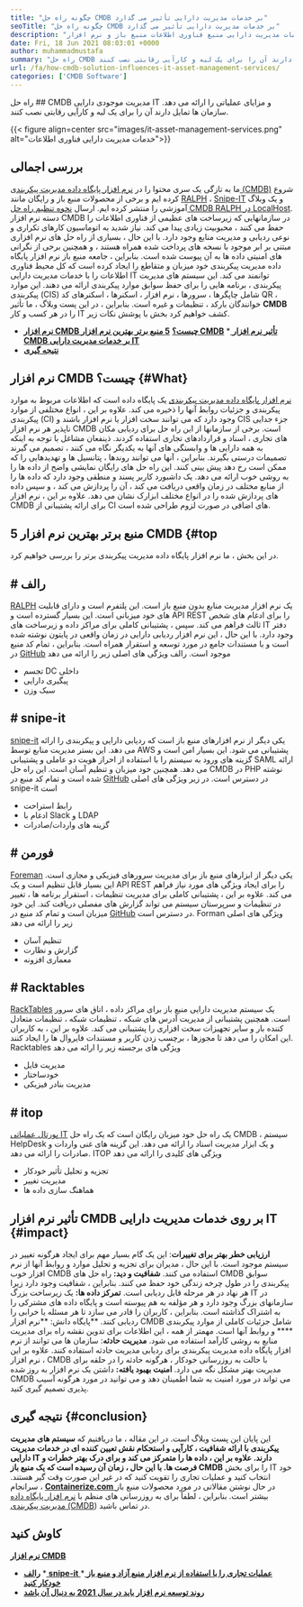 ```yaml
---
title: "چگونه راه حل CMDB بر خدمات مدیریت دارایی تأثیر می گذارد" 
seoTitle: "چگونه راه حل CMDB بر خدمات مدیریت دارایی تأثیر می گذارد" 
description: "برای یادگیری اهمیت خدمات مدیریت دارایی منبع فناوری اطلاعات منبع باز و نرم افزار CMDB رایگان در مدیریت موارد پیکربندی متعدد ، این پست وبلاگ را دنبال کنید." 
date: Fri, 18 Jun 2021 08:03:01 +0000
author: muhammadmustafa
summary: "راه حل CMDB مدیریت موجودی دارایی و مزایای عملیاتی را ارائه می دهد. سازمان ها تمایل دارند آن را برای یک لبه و کارآیی رقابتی نصب کنند." 
url: /fa/how-cmdb-solution-influences-it-asset-management-services/
categories: ['CMDB Software']
---
```


راه حل ## CMDB مدیریت موجودی دارایی IT و مزایای عملیاتی را ارائه می دهد. سازمان ها تمایل دارند آن را برای یک لبه و کارآیی رقابتی نصب کنند.

{{< figure align=center src="images/it-asset-management-services.png" alt="خدمات مدیریت دارایی فناوری اطلاعات">}}


## **بررسی اجمالی**
ما به تازگی یک سری محتوا را در [نرم افزار پایگاه داده مدیریت پیکربندی (CMDB)][1] شروع کرده ایم و برخی از محصولات منبع باز و رایگان مانند [RALPH][2] ، [Snipe-IT][3] و یک وبلاگ آموزشی را منتشر کرده ایم. ارسال [نحوه تنظیم راه حل CMDB RALPH در LocalHost][4]. دسته نرم افزار CMDB در سازمانهایی که زیرساخت های عظیمی از فناوری اطلاعات را حفظ می کنند ، محبوبیت زیادی پیدا می کند. نیاز شدید به اتوماسیون کارهای تکراری و نوعی ردیابی و مدیریت منابع وجود دارد. با این حال ، بسیاری از راه حل های نرم افزاری مبتنی بر ابر موجود با نسخه های پرداخت شده همراه هستند ، و همچنین برخی از نگرانی های امنیتی داده ها به آن پیوست شده است. بنابراین ، جامعه منبع باز نرم افزار پایگاه داده مدیریت پیکربندی خود میزبان و متقاطع را ایجاد کرده است که کل محیط فناوری اطلاعات را با خدمات مدیریت دارایی IT توانمند می کند.
این سیستم های مدیریت پیکربندی ، برنامه هایی را برای حفظ سوابق موارد پیکربندی ارائه می دهند. این موارد پیکربندی (CIS) شامل چاپگرها ، سرورها ، نرم افزار ، اسکنرها ، اسکنرهای کد QR ، خوانندگان بارکد ، تنظیمات و غیره است. بنابراین ، در این پست وبلاگ ، ما تأثیر  **CMDB**  را در هر کسب و کار IT کشف خواهیم کرد بخش با پوشش نکات زیر.
  * **[نرم افزار CMDB چیست؟][5]**
   **[5 منبع برتر بهترین نرم افزار CMDB][6]** 
  *[ **تأثیر نرم افزار CMDB بر خدمات مدیریت دارایی IT** ][7]
  * **[نتیجه گیری][8]**

##  **نرم افزار CMDB چیست؟** {#What}
[نرم افزار پایگاه داده مدیریت پیکربندی][1] یک پایگاه داده است که اطلاعات مربوط به موارد پیکربندی و جزئیات روابط آنها را ذخیره می کند. علاوه بر این ، انواع مختلفی از موارد پیکربندی (CI) وجود دارد که می توانند سخت افزار یا نرم افزار باشند و CIS جزء جدایی ناپذیر هر نرم افزار CMDB است. برخی از سازمانها از این راه حل برای ردیابی مکان های تجاری ، اسناد و قراردادهای تجاری استفاده کردند. ذینفعان مشاغل با توجه به اینکه به همه دارایی ها و وابستگی های آنها به یکدیگر نگاه می کنند ، تصمیم می گیرند تصمیمات درستی بگیرند. بنابراین ، آنها می توانند روندها ، پتانسیل ها و تهدیدهایی را که ممکن است رخ دهد پیش بینی کنند. این راه حل های رایگان نمایشی واضح از داده ها را به روشی خوب ارائه می دهد. یک داشبورد کاربر پسند و منطقی وجود دارد که داده ها را از منابع مختلف در زمان واقعی دریافت می کند ، آن را پردازش می کند ، و سپس داده های پردازش شده را در انواع مختلف ابزارک نشان می دهد. علاوه بر این ، نرم افزار CMDB برای ارائه پشتیبانی از CI های اضافی در صورت لزوم طراحی شده است.

##  **5 منبع برتر بهترین نرم افزار CMDB** {#top
در این بخش ، ما نرم افزار پایگاه داده مدیریت پیکربندی برتر را بررسی خواهیم کرد.

## # رالف
[RALPH][2] یک نرم افزار مدیریت منابع بدون منبع باز است. این پلتفرم است و دارای قابلیت های خود میزبانی است. این بسیار گسترده است و API REST را برای ادغام های شخص ثالث فراهم می کند. سپس ، پشتیبانی کاملی برای مراکز داده و زیرساخت های IT دفتر وجود دارد. با این حال ، این نرم افزار ردیابی دارایی در زمان واقعی در پایتون نوشته شده است و با مستندات جامع در مورد توسعه و استقرار همراه است. بنابراین ، تمام کد منبع در [GitHub][9] موجود است.
رالف ویژگی های اصلی زیر را ارائه می دهد
  * تجسم DC داخلی
  * پیگیری دارایی
  * سبک وزن

## # snipe-it
[snipe-it][3] یکی دیگر از نرم افزارهای منبع باز است که ردیابی دارایی و پیکربندی را ارائه می دهد. این بستر مدیریت منابع توسط AWS پشتیبانی می شود. این بسیار امن است و گزینه های ورود به سیستم را با استفاده از احراز هویت دو عاملی و پشتیبانی SAML ارائه می دهد. همچنین خود میزبان و تنظیم آسان است. این راه حل CMDB در PHP نوشته شده است و تمام کد منبع در [GitHub][10] در دسترس است.
در زیر ویژگی های اصلی snipe-it است
  * رابط استراحت
  * ادغام با Slack و LDAP
  * گزینه های واردات/صادرات

## # فورمن
[Foreman][11] یکی دیگر از ابزارهای منبع باز برای مدیریت سرورهای فیزیکی و مجازی است. این بسیار قابل تنظیم است و یک API REST را برای ایجاد ویژگی های مورد نیاز فراهم می کند. علاوه بر این ، پشتیبانی کاملی برای مدیریت تنظیمات ، استقرار برنامه ها ، تغییر در تنظیمات و سرپرستان سیستم می تواند گزارش های مفصلی دریافت کند. این خود میزبان است و تمام کد منبع در [GitHub][12] در دسترس است.
Forman ویژگی های اصلی زیر را ارائه می دهد
  * تنظیم آسان
  * گزارش و نظارت
  * معماری افزونه

## # Racktables
[RackTables][13] یک سیستم مدیریت دارایی منبع باز برای مراکز داده ، اتاق های سرور است. همچنین پشتیبانی از مدیریت آدرس های شبکه ، تنظیمات شبکه ، تنظیمات متعادل کننده بار و سایر تجهیزات سخت افزاری را پشتیبانی می کند. علاوه بر این ، به کاربران این امکان را می دهد تا مجوزها ، برچسب زدن کاربر و مستندات فایروال ها را ایجاد کنند.
Racktables ویژگی های برجسته زیر را ارائه می دهد
  * مدیریت فایل
  * خودساختار
  * مدیریت بنادر فیزیکی

## # itop
[پورتال عملیاتی IT][14] یک راه حل خود میزبان رایگان است که یک راه حل CMDB ، سیستم HelpDesk و یک ابزار مدیریت اسناد را ارائه می دهد. این گزینه های غنی واردات و صادرات را ارائه می دهد.
ITOP ویژگی های کلیدی را ارائه می دهد
  * تجزیه و تحلیل تأثیر خودکار
  * مدیریت تغییر
  * هماهنگ سازی داده ها

## تأثیر نرم افزار CMDB بر روی [][15] خدمات مدیریت دارایی IT   {#impact}
**ارزیابی خطر بهتر برای تغییرات**: این یک گام بسیار مهم برای ایجاد هرگونه تغییر در سیستم موجود است. با این حال ، مدیران برای تجزیه و تحلیل موارد و روابط آنها از نرم افزار خوب CMDB استفاده می کنند.
**شفافیت و دید:** راه حل های CMDB سوابق پیکربندی را در طول چرخه زندگی خود حفظ می کنند. بنابراین ، شفافیت وجود دارد زیرا هر نهاد در هر مرحله قابل ردیابی است.
**تمرکز داده ها:** یک زیرساخت بزرگ IT در سازمانهای بزرگ وجود دارد و هر مؤلفه به هم پیوسته است و پایگاه داده های مشترکی را به اشتراک گذاشته است. بنابراین ، کاربران را قادر می سازد تا هر مسئله یا خرابی را ردیابی کنند.
**پایگاه دانش: **نرم افزار CMDB شامل جزئیات کاملی از موارد پیکربندی ****  و روابط آنها است. مهمتر از همه ، این اطلاعات برای تدوین نقشه راه برای مدیریت منابع به روشی کارآمد استفاده می شود.
**مدیریت حادثه**: سازمان ها می توانند از نرم افزار پایگاه داده مدیریت پیکربندی برای ردیابی مدیریت حادثه استفاده کنند. علاوه بر این ، نرم افزار CMDB با حالت به روزرسانی خودکار ، هرگونه حادثه را در حلقه برای مدیریت بهتر مشکل نگه می دارد.
**امنیت بهبود یافته:** داشتن یک نرم افزار به روز شده CMDB می تواند در مورد امنیت به شما اطمینان دهد و می توانید در مورد هرگونه آسیب پذیری تصمیم گیری کنید.

##  **نتیجه گیری** {#conclusion}
این پایان این پست وبلاگ است. در این مقاله ، ما دریافتیم که **سیستم های مدیریت پیکربندی  **با ارائه شفافیت ، کارآیی و استحکام نقش تعیین کننده ای در خدمات مدیریت دارایی IT دارند. علاوه بر این ، داده ها را متمرکز می کند و برای درک بهتر خطرات و فرصت ها. با این حال ، زمان آن رسیده است که یک منبع باز**   CMDB** را برای بخش IT خود انتخاب کنید و عملیات تجاری را تقویت کنید که در غیر این صورت وقت گیر هستند.
سرانجام ، [ **Containerize.com** ][16] در حال نوشتن مقالاتی در مورد محصولات منبع باز بیشتر است. بنابراین ، لطفاً برای به روزرسانی های منظم با [][17][نرم افزار پایگاه داده مدیریت پیکربندی (CMDB][1]) در تماس باشید.

## کاوش کنید
   **[نرم افزار CMDB][1]** 
  * **[رالف][2]**
  *[ **snipe-it** ][3]
  *[ **عملیات تجاری را با استفاده از نرم افزار منبع آزاد و منبع باز خودکار کنید** ][18]
  * **[روند توسعه نرم افزار باید در سال 2021 به دنبال آن باشد][19]**

  
[1]: https://products.containerize.com/cmdb-software/
[2]: https://products.containerize.com/cmdb-software/ralph/
[3]: https://products.containerize.com/cmdb-software/snipe-it/
[4]: https://blog.containerize.com/cmdb-software/how-to-set-up-cmdb-solution-ralph-on-localhost/
[5]: #what
[6]: #top
[7]: #impact
[8]: #Conclusion
[9]: https://github.com/allegro/ralph
[10]: https://github.com/snipe/snipe-it
[11]: https://theforeman.org/
[12]: https://github.com/theforeman/foreman
[13]: https://www.racktables.org/
[14]: https://www.combodo.com/itop
[15]: https://blog.containerize.com/wp-admin/post.php?post=5864&action=edit#app
[16]: https://www.containerize.com/
[17]: https://products.containerize.com/single-sign-on/
[18]: https://blog.containerize.com/blogging/automate-business-operations-using-open-source-software/
[19]: https://blog.containerize.com/blockchain-platforms/software-development-trends-to-look-out-for-in-2021/
